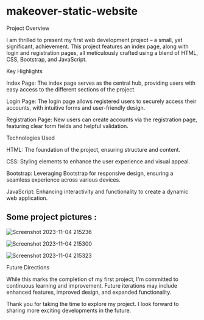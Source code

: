 # makeover-static-website
Project Overview

I am thrilled to present my first web development project – a small, yet significant, achievement. This project features an index page, along with login and registration pages, all meticulously crafted using a blend of HTML, CSS, Bootstrap, and JavaScript.

Key Highlights

Index Page: The index page serves as the central hub, providing users with easy access to the different sections of the project.

Login Page: The login page allows registered users to securely access their accounts, with intuitive forms and user-friendly design.

Registration Page: New users can create accounts via the registration page, featuring clear form fields and helpful validation.

Technologies Used

HTML: The foundation of the project, ensuring structure and content.

CSS: Styling elements to enhance the user experience and visual appeal.

Bootstrap: Leveraging Bootstrap for responsive design, ensuring a seamless experience across various devices.

JavaScript: Enhancing interactivity and functionality to create a dynamic web application.
## Some project pictures : 

![Screenshot 2023-11-04 215236](https://github.com/Mansourma/makeover-static-website/assets/106098320/9805128c-9f50-4438-b116-ef20d8863c54)

![Screenshot 2023-11-04 215300](https://github.com/Mansourma/makeover-static-website/assets/106098320/09cc215d-fbca-4d04-b6ee-a9473e2a8854)

![Screenshot 2023-11-04 215323](https://github.com/Mansourma/makeover-static-website/assets/106098320/0673564c-f33d-4bfc-b56f-646672f3c0a4)


Future Directions

While this marks the completion of my first project, I'm committed to continuous learning and improvement. Future iterations may include enhanced features, improved design, and expanded functionality.

Thank you for taking the time to explore my project. I look forward to sharing more exciting developments in the future.
